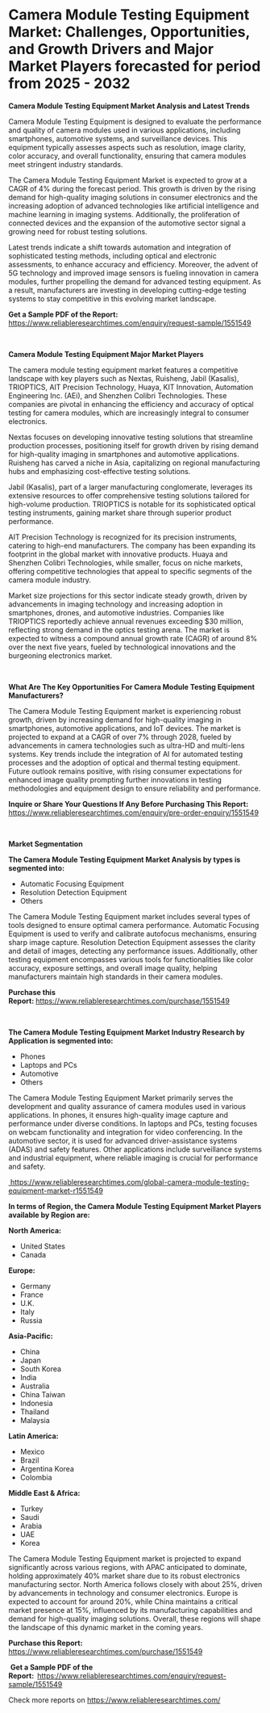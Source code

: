 <p><h1>Camera Module Testing Equipment Market: Challenges, Opportunities, and Growth Drivers and Major Market Players forecasted for period from 2025 - 2032</h1></p><p><strong>Camera Module Testing Equipment Market Analysis and Latest Trends</strong></p>
<p><p>Camera Module Testing Equipment is designed to evaluate the performance and quality of camera modules used in various applications, including smartphones, automotive systems, and surveillance devices. This equipment typically assesses aspects such as resolution, image clarity, color accuracy, and overall functionality, ensuring that camera modules meet stringent industry standards.</p><p>The Camera Module Testing Equipment Market is expected to grow at a CAGR of 4% during the forecast period. This growth is driven by the rising demand for high-quality imaging solutions in consumer electronics and the increasing adoption of advanced technologies like artificial intelligence and machine learning in imaging systems. Additionally, the proliferation of connected devices and the expansion of the automotive sector signal a growing need for robust testing solutions.</p><p>Latest trends indicate a shift towards automation and integration of sophisticated testing methods, including optical and electronic assessments, to enhance accuracy and efficiency. Moreover, the advent of 5G technology and improved image sensors is fueling innovation in camera modules, further propelling the demand for advanced testing equipment. As a result, manufacturers are investing in developing cutting-edge testing systems to stay competitive in this evolving market landscape.</p></p>
<p><strong>Get a Sample PDF of the Report:&nbsp;</strong> <a href="https://www.reliableresearchtimes.com/enquiry/request-sample/1551549?utm_campaign=3258&utm_medium=2&utm_source=Github&utm_content=ia&utm_term=11042025&utm_id=camera-module-testing-equipment">https://www.reliableresearchtimes.com/enquiry/request-sample/1551549</a></p>
<p>&nbsp;</p>
<p><strong>Camera Module Testing Equipment Major Market Players</strong></p>
<p><p>The camera module testing equipment market features a competitive landscape with key players such as Nextas, Ruisheng, Jabil (Kasalis), TRIOPTICS, AIT Precision Technology, Huaya, KIT Innovation, Automation Engineering Inc. (AEi), and Shenzhen Colibri Technologies. These companies are pivotal in enhancing the efficiency and accuracy of optical testing for camera modules, which are increasingly integral to consumer electronics.</p><p>Nextas focuses on developing innovative testing solutions that streamline production processes, positioning itself for growth driven by rising demand for high-quality imaging in smartphones and automotive applications. Ruisheng has carved a niche in Asia, capitalizing on regional manufacturing hubs and emphasizing cost-effective testing solutions.</p><p>Jabil (Kasalis), part of a larger manufacturing conglomerate, leverages its extensive resources to offer comprehensive testing solutions tailored for high-volume production. TRIOPTICS is notable for its sophisticated optical testing instruments, gaining market share through superior product performance.</p><p>AIT Precision Technology is recognized for its precision instruments, catering to high-end manufacturers. The company has been expanding its footprint in the global market with innovative products. Huaya and Shenzhen Colibri Technologies, while smaller, focus on niche markets, offering competitive technologies that appeal to specific segments of the camera module industry.</p><p>Market size projections for this sector indicate steady growth, driven by advancements in imaging technology and increasing adoption in smartphones, drones, and automotive industries. Companies like TRIOPTICS reportedly achieve annual revenues exceeding $30 million, reflecting strong demand in the optics testing arena. The market is expected to witness a compound annual growth rate (CAGR) of around 8% over the next five years, fueled by technological innovations and the burgeoning electronics market.</p></p>
<p>&nbsp;</p>
<p><strong>What Are The Key Opportunities For Camera Module Testing Equipment Manufacturers?</strong></p>
<p><p>The Camera Module Testing Equipment market is experiencing robust growth, driven by increasing demand for high-quality imaging in smartphones, automotive applications, and IoT devices. The market is projected to expand at a CAGR of over 7% through 2028, fueled by advancements in camera technologies such as ultra-HD and multi-lens systems. Key trends include the integration of AI for automated testing processes and the adoption of optical and thermal testing equipment. Future outlook remains positive, with rising consumer expectations for enhanced image quality prompting further innovations in testing methodologies and equipment design to ensure reliability and performance.</p></p>
<p><strong>Inquire or Share Your Questions If Any Before Purchasing This Report:</strong> <a href="https://www.reliableresearchtimes.com/enquiry/pre-order-enquiry/1551549?utm_campaign=3258&utm_medium=2&utm_source=Github&utm_content=ia&utm_term=11042025&utm_id=camera-module-testing-equipment">https://www.reliableresearchtimes.com/enquiry/pre-order-enquiry/1551549</a></p>
<p>&nbsp;</p>
<p><strong>Market Segmentation</strong></p>
<p><strong>The Camera Module Testing Equipment Market Analysis by types is segmented into:</strong></p>
<p><ul><li>Automatic Focusing Equipment</li><li>Resolution Detection Equipment</li><li>Others</li></ul></p>
<p><p>The Camera Module Testing Equipment market includes several types of tools designed to ensure optimal camera performance. Automatic Focusing Equipment is used to verify and calibrate autofocus mechanisms, ensuring sharp image capture. Resolution Detection Equipment assesses the clarity and detail of images, detecting any performance issues. Additionally, other testing equipment encompasses various tools for functionalities like color accuracy, exposure settings, and overall image quality, helping manufacturers maintain high standards in their camera modules.</p></p>
<p><strong>Purchase this Report:&nbsp;</strong><a href="https://www.reliableresearchtimes.com/purchase/1551549?utm_campaign=3258&utm_medium=2&utm_source=Github&utm_content=ia&utm_term=11042025&utm_id=camera-module-testing-equipment">https://www.reliableresearchtimes.com/purchase/1551549</a></p>
<p>&nbsp;</p>
<p><strong>The Camera Module Testing Equipment Market Industry Research by Application is segmented into:</strong></p>
<p><ul><li>Phones</li><li>Laptops and PCs</li><li>Automotive</li><li>Others</li></ul></p>
<p><p>The Camera Module Testing Equipment Market primarily serves the development and quality assurance of camera modules used in various applications. In phones, it ensures high-quality image capture and performance under diverse conditions. In laptops and PCs, testing focuses on webcam functionality and integration for video conferencing. In the automotive sector, it is used for advanced driver-assistance systems (ADAS) and safety features. Other applications include surveillance systems and industrial equipment, where reliable imaging is crucial for performance and safety.</p></p>
<p><a href="https://www.reliableresearchtimes.com/global-camera-module-testing-equipment-market-r1551549?utm_campaign=3258&utm_medium=2&utm_source=Github&utm_content=ia&utm_term=11042025&utm_id=camera-module-testing-equipment">&nbsp;https://www.reliableresearchtimes.com/global-camera-module-testing-equipment-market-r1551549</a></p>
<p><strong>In terms of Region, the Camera Module Testing Equipment Market Players available by Region are:</strong></p>
<p>
    <p> <strong> North America: </strong>
        <ul>
            <li>United States</li>
            <li>Canada</li>
        </ul>
        </p> 
    <p> <strong> Europe: </strong>
        <ul>
            <li>Germany</li>
            <li>France</li>
            <li>U.K.</li>
            <li>Italy</li>
            <li>Russia</li>
        </ul>
        </p> 
    <p> <strong> Asia-Pacific: </strong>
        <ul>
            <li>China</li>
            <li>Japan</li>
            <li>South Korea</li>
            <li>India</li>
            <li>Australia</li>
            <li>China Taiwan</li>
            <li>Indonesia</li>
            <li>Thailand</li>
            <li>Malaysia</li>
        </ul>
        </p> 
    <p> <strong> Latin America: </strong>
        <ul>
            <li>Mexico</li>
            <li>Brazil</li>
            <li>Argentina Korea</li>
            <li>Colombia</li>
        </ul>
        </p> 
    <p> <strong> Middle East & Africa: </strong>
        <ul>
            <li>Turkey</li>
            <li>Saudi</li>
            <li>Arabia</li>
            <li>UAE</li>
            <li>Korea</li>
        </ul>
    </p>
    </p>
<p><p>The Camera Module Testing Equipment market is projected to expand significantly across various regions, with APAC anticipated to dominate, holding approximately 40% market share due to its robust electronics manufacturing sector. North America follows closely with about 25%, driven by advancements in technology and consumer electronics. Europe is expected to account for around 20%, while China maintains a critical market presence at 15%, influenced by its manufacturing capabilities and demand for high-quality imaging solutions. Overall, these regions will shape the landscape of this dynamic market in the coming years.</p></p>
<p><strong>Purchase this Report: </strong><a href="https://www.reliableresearchtimes.com/purchase/1551549?utm_campaign=3258&utm_medium=2&utm_source=Github&utm_content=ia&utm_term=11042025&utm_id=camera-module-testing-equipment">https://www.reliableresearchtimes.com/purchase/1551549</a></p>
<p>&nbsp;<strong>Get a Sample PDF of the Report:&nbsp;&nbsp;</strong><a href="https://www.reliableresearchtimes.com/enquiry/request-sample/1551549?utm_campaign=3258&utm_medium=2&utm_source=Github&utm_content=ia&utm_term=11042025&utm_id=camera-module-testing-equipment">https://www.reliableresearchtimes.com/enquiry/request-sample/1551549</a></p>
<p><strong></strong></p>
<p>Check more reports on <a href="https://www.reliableresearchtimes.com/?utm_campaign=3258&utm_medium=2&utm_source=Github&utm_content=ia&utm_term=11042025&utm_id=camera-module-testing-equipment">https://www.reliableresearchtimes.com/</a></p>